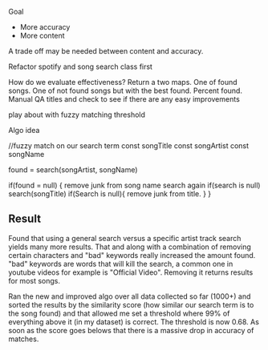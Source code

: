 Goal
- More accuracy
- More content

A trade off may be needed between content and accuracy.

Refactor spotify and song search class first

How do we evaluate effectiveness?
Return a two maps. One of found songs. One of not found songs but with the best found.
Percent found. 
Manual QA titles and check to see if there are any easy improvements

play about with fuzzy matching threshold

Algo idea

//fuzzy match on our search term
const songTitle
const songArtist
const songName

found = search(songArtist, songName)

if(found = null) {
    remove junk from song name
    search again
    if(search is null)
    search(songTitle)
    if(Search is null){
        remove junk from title.
    }
}


## Result
Found that using a general search versus a specific artist track search yields many more results. That and along with a combination of removing certain characters and "bad" keywords really increased the amount found. "bad" keywords are words that will kill the search, a common one in youtube videos for example is "Official Video". Removing it returns results for most songs. 

Ran the new and improved algo over all data collected so far (1000+) and sorted the results by the similarity score (how similar our search term is to the song found) and that allowed me set a threshold where 99% of everything above it (in my dataset) is correct. The threshold is now 0.68. As soon as the score goes belows that there is a massive drop in accuracy of matches. 
